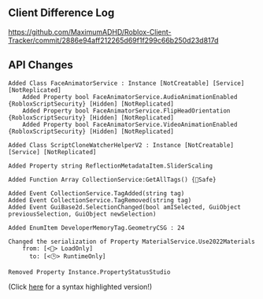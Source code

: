 ## Client Difference Log

https://github.com/MaximumADHD/Roblox-Client-Tracker/commit/2886e94aff212265d69f1f299c66b250d23d817d

## API Changes

```plain
Added Class FaceAnimatorService : Instance [NotCreatable] [Service] [NotReplicated]
	Added Property bool FaceAnimatorService.AudioAnimationEnabled {RobloxScriptSecurity} [Hidden] [NotReplicated]
	Added Property bool FaceAnimatorService.FlipHeadOrientation {RobloxScriptSecurity} [Hidden] [NotReplicated]
	Added Property bool FaceAnimatorService.VideoAnimationEnabled {RobloxScriptSecurity} [Hidden] [NotReplicated]

Added Class ScriptCloneWatcherHelperV2 : Instance [NotCreatable] [Service] [NotReplicated]

Added Property string ReflectionMetadataItem.SliderScaling

Added Function Array CollectionService:GetAllTags() {🧬Safe}

Added Event CollectionService.TagAdded(string tag)
Added Event CollectionService.TagRemoved(string tag)
Added Event GuiBase2d.SelectionChanged(bool amISelected, GuiObject previousSelection, GuiObject newSelection)

Added EnumItem DeveloperMemoryTag.GeometryCSG : 24

Changed the serialization of Property MaterialService.Use2022Materials 
	from: [<📁> LoadOnly]
	  to: [<🕒> RuntimeOnly]

Removed Property Instance.PropertyStatusStudio
```

(Click [here](https://maximumadhd.github.io/Roblox-API-History.html#525) for a syntax highlighted version!)